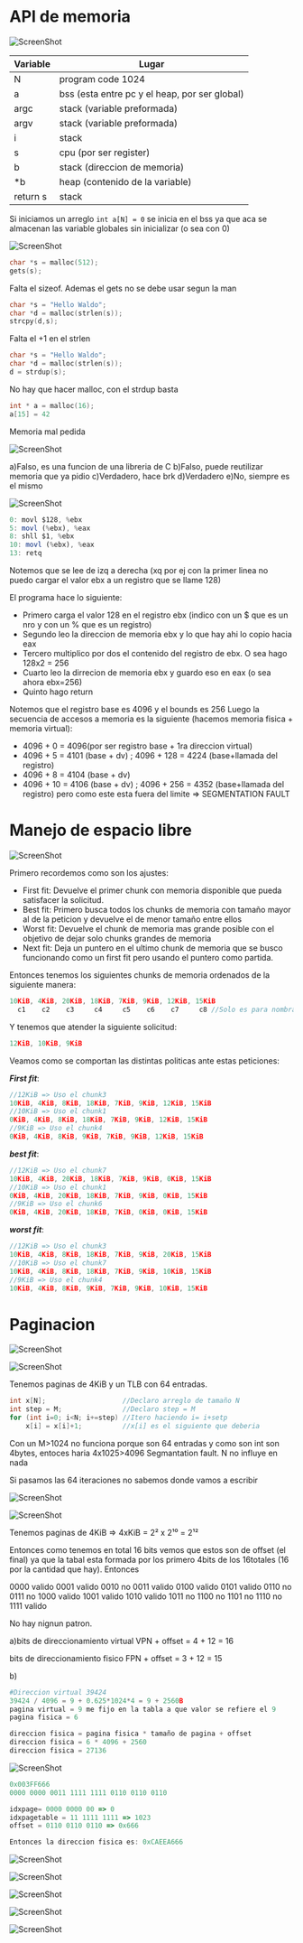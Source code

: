 # API de memoria
![ScreenShot](Imagenes_practico_ram/ej01_ram.png)

| Variable | Lugar                                         |
| -------- | --------------------------------------------- |
| N        | program code 1024                             |
| a        | bss (esta entre pc y el heap, por ser global) |
| argc     | stack (variable preformada)                   |
| argv     | stack (variable preformada)                   |
| i        | stack                                         |
| s        | cpu (por ser register)                        |
| b        | stack (direccion de memoria)                  |
| *b       | heap (contenido de la variable)               |
| return s | stack                                         |

Si iniciamos un arreglo `int a[N] = 0` se inicia en el bss ya que aca se almacenan las variable globales sin inicializar (o sea con 0)

![ScreenShot](Imagenes_practico_ram/ej02_ram.png)

```c
char *s = malloc(512);
gets(s);
```
Falta el sizeof. Ademas el gets no se debe usar segun la man


```c
char *s = "Hello Waldo";
char *d = malloc(strlen(s));
strcpy(d,s);
```
Falta el +1 en el strlen

```c
char *s = "Hello Waldo";
char *d = malloc(strlen(s));
d = strdup(s);
```
No hay que hacer malloc, con el strdup basta


```c
int * a = malloc(16);
a[15] = 42
```
Memoria mal pedida

![ScreenShot](Imagenes_practico_ram/ej03_ram.png)

a)Falso, es una funcion de una libreria de C
b)Falso, puede reutilizar memoria que ya pidio
c)Verdadero, hace brk
d)Verdadero
e)No, siempre es el mismo


![ScreenShot](Imagenes_practico_ram/ej04_ram.png)

```js
0: movl $128, %ebx
5: movl (%ebx), %eax
8: shll $1, %ebx
10: movl (%ebx), %eax
13: retq
```
Notemos que se lee de izq a derecha (xq por ej con la primer linea no puedo cargar el valor ebx a un registro que se llame 128)

El programa hace lo siguiente:
- Primero carga el valor 128 en el registro ebx (indico con un $ que es un nro y con un % que es un registro)
- Segundo leo la direccion de memoria ebx y lo que hay ahi lo copio hacia eax
- Tercero multiplico por dos el contenido del registro de ebx. O sea hago 128x2 = 256
- Cuarto leo la dirrecion de memoria ebx y guardo eso en eax (o sea ahora ebx=256)
- Quinto hago return

Notemos que el registro base es 4096 y el bounds es 256
Luego la secuencia de accesos a memoria es la siguiente (hacemos memoria fisica + memoria virtual):

- 4096 + 0 = 4096(por ser registro base + 1ra direccion virtual)
- 4096 + 5 = 4101 (base + dv) ; 4096 + 128 = 4224 (base+llamada del registro)
- 4096 + 8 = 4104 (base + dv) 
- 4096 + 10 = 4106 (base + dv) ; 4096 + 256 = 4352 (base+llamada del registro) pero como este esta fuera del limite => SEGMENTATION FAULT

# Manejo de espacio libre

![ScreenShot](Imagenes_practico_ram/ej09_ram.png)

Primero recordemos como son los ajustes:

- First fit: Devuelve el primer chunk con memoria disponible que pueda satisfacer la solicitud.
- Best fit: Primero busca todos los chunks de memoria con tamaño mayor al de la peticion y devuelve el de menor tamaño entre ellos
- Worst fit: Devuelve el chunk de memoria mas grande posible con el objetivo de dejar solo chunks grandes de memoria
- Next fit: Deja un puntero en el ultimo chunk de memoria que se busco funcionando como un first fit pero usando el puntero como partida.

Entonces tenemos los siguientes chunks de memoria ordenados de la siguiente manera:
```js
10KiB, 4KiB, 20KiB, 18KiB, 7KiB, 9KiB, 12KiB, 15KiB
  c1    c2    c3     c4     c5    c6    c7     c8 //Solo es para nombrarlos
```
Y tenemos que atender la siguiente solicitud:
```js
12KiB, 10KiB, 9KiB
```

Veamos como se comportan las distintas politicas ante estas peticiones:

***First fit***: 
```js
//12KiB => Uso el chunk3
10KiB, 4KiB, 8KiB, 18KiB, 7KiB, 9KiB, 12KiB, 15KiB
//10KiB => Uso el chunk1
0KiB, 4KiB, 8KiB, 18KiB, 7KiB, 9KiB, 12KiB, 15KiB
//9KiB => Uso el chunk4
0KiB, 4KiB, 8KiB, 9KiB, 7KiB, 9KiB, 12KiB, 15KiB
```

***best fit***: 
```js
//12KiB => Uso el chunk7
10KiB, 4KiB, 20KiB, 18KiB, 7KiB, 9KiB, 0KiB, 15KiB
//10KiB => Uso el chunk1
0KiB, 4KiB, 20KiB, 18KiB, 7KiB, 9KiB, 0KiB, 15KiB
//9KiB => Uso el chunk6
0KiB, 4KiB, 20KiB, 18KiB, 7KiB, 0KiB, 0KiB, 15KiB
```
***worst fit***: 
```js
//12KiB => Uso el chunk3
10KiB, 4KiB, 8KiB, 18KiB, 7KiB, 9KiB, 20KiB, 15KiB
//10KiB => Uso el chunk7
10KiB, 4KiB, 8KiB, 18KiB, 7KiB, 9KiB, 10KiB, 15KiB
//9KiB => Uso el chunk4
10KiB, 4KiB, 8KiB, 9KiB, 7KiB, 9KiB, 10KiB, 15KiB
```
# Paginacion

![ScreenShot](Imagenes_practico_ram/ej10_ram.png)



![ScreenShot](Imagenes_practico_ram/ej11_ram.png)

Tenemos paginas de 4KiB y un TLB con 64 entradas.

```c
int x[N];                   //Declaro arreglo de tamaño N
int step = M;               //Declaro step = M
for (int i=0; i<N; i+=step) //Itero haciendo i= i+setp
	x[i] = x[i]+1;          //x[i] es el siguiente que deberia
```

Con un M>1024 no funciona porque son 64 entradas y como son int son 4bytes, entoces haria 4x1025>4096 Segmantation fault. N no influye en nada

Si pasamos las 64 iteraciones no sabemos donde vamos a escribir

![ScreenShot](Imagenes_practico_ram/ej12_ram.png)

![ScreenShot](Imagenes_practico_ram/ej12tabla_ram.png)

Tenemos paginas de 4KiB => 4xKiB = 2² x 2¹⁰ = 2¹²

Entonces como tenemos en total 16 bits vemos que estos son de offset (el final) ya que la tabal esta formada por los primero 4bits de los 16totales (16 por la cantidad que hay).
Entonces

0000 valido
0001 valido
0010 no
0011 valido
0100 valido
0101 valido
0110 no
0111 no
1000 valido
1001 valido
1010 valido
1011 no
1100 no
1101 no
1110 no
1111 valido

No hay nignun patron.

a)bits de direccionamiento virtual
VPN + offset = 4 + 12 = 16

bits de direccionamiento fisico 
FPN + offset = 3 + 12 = 15

b)

```python
#Direccion virtual 39424
39424 / 4096 = 9 + 0.625*1024*4 = 9 + 2560B
pagina virtual = 9 me fijo en la tabla a que valor se refiere el 9
pagina fisica = 6

direccion fisica = pagina fisica * tamaño de pagina + offset
direccion fisica = 6 * 4096 + 2560
direccion fisica = 27136
```


![ScreenShot](Imagenes_practico_ram/ej13_ram.png)

```js
0x003FF666
0000 0000 0011 1111 1111 0110 0110 0110

idxpage= 0000 0000 00 => 0
idxpagetable = 11 1111 1111 => 1023
offset = 0110 0110 0110 => 0x666

Entonces la direccion fisica es: 0xCAEEA666

```

![ScreenShot](Imagenes_practico_ram/ej14_ram.png)



![ScreenShot](Imagenes_practico_ram/ej15_ram.png)



![ScreenShot](Imagenes_practico_ram/ej16_ram.png)



![ScreenShot](Imagenes_practico_ram/ej17_ram.png)



![ScreenShot](Imagenes_practico_ram/ej18_ram.png)


